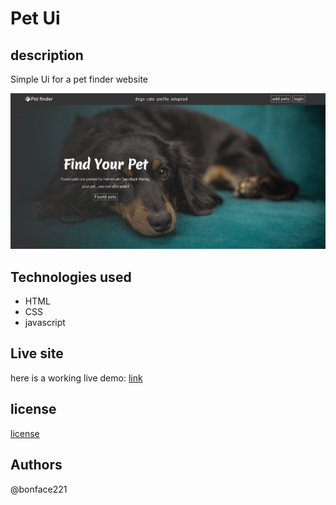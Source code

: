 # Pet Ui 

## description
Simple Ui for a pet finder website

![image](./images/pet_readme_img.png)


## Technologies used
<ul>
   <li>HTML</li>
   <li>CSS</li>
   <li>javascript</li>
</ul>

## Live site

here is a working live demo: [link](https://bonface221.github.io/pets/)

## license
[license](/LICENSE)

## Authors
@bonface221